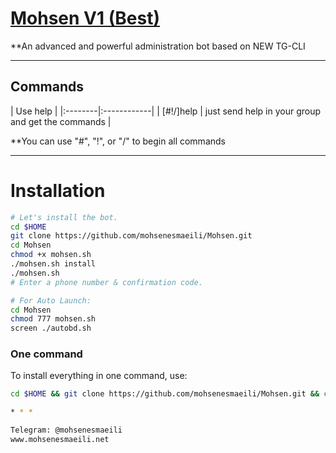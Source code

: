 # [Mohsen V1 (Best)](https://telegram.me/mohsenesmaeili)

**An advanced and powerful administration bot based on NEW TG-CLI


* * *

## Commands

| Use help |
|:--------|:------------|
| [#!/]help | just send help in your group and get the commands |

**You can use "#", "!", or "/" to begin all commands

* * *

# Installation

```sh
# Let's install the bot.
cd $HOME
git clone https://github.com/mohsenesmaeili/Mohsen.git
cd Mohsen
chmod +x mohsen.sh
./mohsen.sh install
./mohsen.sh 
# Enter a phone number & confirmation code.

# For Auto Launch:
cd Mohsen
chmod 777 mohsen.sh
screen ./autobd.sh
```
### One command
To install everything in one command, use:
```sh
cd $HOME && git clone https://github.com/mohsenesmaeili/Mohsen.git && cd Mohsen && chmod +x mohsen.sh && ./mohsen.sh install && ./mohsen.sh

* * *

Telegram: @mohsenesmaeili
www.mohsenesmaeili.net
